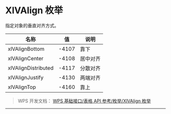 # XlVAlign 枚举

指定对象的垂直对齐方式。

| 名称                | 值    | 说明     |
|---------------------|-------|----------|
| xlVAlignBottom      | -4107 | 靠下     |
| xlVAlignCenter      | -4108 | 居中对齐 |
| xlVAlignDistributed | -4117 | 分散对齐 |
| xlVAlignJustify     | -4130 | 两端对齐 |
| xlVAlignTop         | -4160 | 靠上     |

> WPS 开发文档： [WPS 基础接口/表格 API 参考/枚举/XlVAlign 枚举](https://qn.cache.wpscdn.cn/encs/doc/office_v19/topics/WPS%20%E5%9F%BA%E7%A1%80%E6%8E%A5%E5%8F%A3/%E8%A1%A8%E6%A0%BC%20API%20%E5%8F%82%E8%80%83/%E6%9E%9A%E4%B8%BE/XlVAlign%20%E6%9E%9A%E4%B8%BE.html)

------------------------------------------------------------------------
